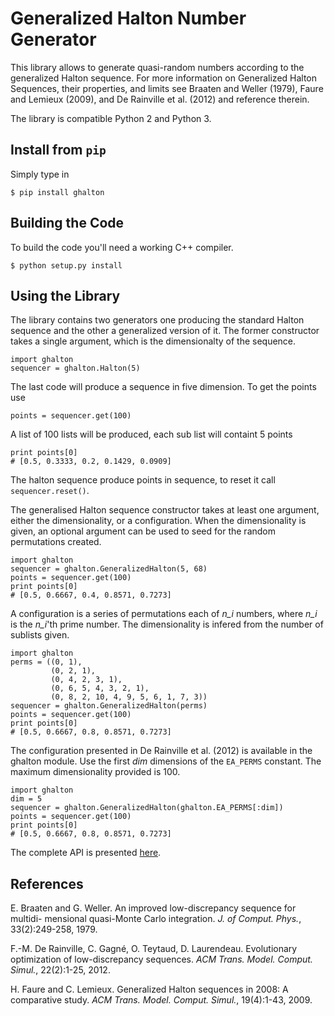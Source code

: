Generalized Halton Number Generator
===================================

This library allows to generate quasi-random numbers according to the
generalized Halton sequence. For more information on Generalized Halton
Sequences, their properties, and limits see Braaten and Weller (1979), Faure
and Lemieux (2009), and De Rainville et al. (2012) and reference therein.

The library is compatible Python 2 and Python 3.

Install from `pip`
------------------
Simply type in

    $ pip install ghalton


Building the Code
-----------------
To build the code you'll need a working C++ compiler. 

    $ python setup.py install

Using the Library
-----------------
The library contains two generators one producing the standard Halton sequence
and the other a generalized version of it. The former constructor takes a
single argument, which is the dimensionalty of the sequence.

    import ghalton
    sequencer = ghalton.Halton(5)

The last code will produce a sequence in five dimension. To get the points use

    points = sequencer.get(100)

A list of 100 lists will be produced, each sub list will containt 5 points

    print points[0]
    # [0.5, 0.3333, 0.2, 0.1429, 0.0909]

The halton sequence produce points in sequence, to reset it call
`sequencer.reset()`.

The generalised Halton sequence constructor takes at least one argument,
either the dimensionality, or a configuration. When the dimensionality is
given, an optional argument can be used to seed for the random permutations
created.

    import ghalton
    sequencer = ghalton.GeneralizedHalton(5, 68)
    points = sequencer.get(100)
    print points[0]
    # [0.5, 0.6667, 0.4, 0.8571, 0.7273]

A configuration is a series of permutations each of *n_i* numbers,
where *n_i* is the *n_i*'th prime number. The dimensionality is infered from
the number of sublists given.

    import ghalton
    perms = ((0, 1),
             (0, 2, 1),
             (0, 4, 2, 3, 1),
             (0, 6, 5, 4, 3, 2, 1),
             (0, 8, 2, 10, 4, 9, 5, 6, 1, 7, 3))
    sequencer = ghalton.GeneralizedHalton(perms)
    points = sequencer.get(100)
    print points[0]
    # [0.5, 0.6667, 0.8, 0.8571, 0.7273]

The configuration presented in De Rainville et al. (2012) is available in the
ghalton module. Use the first *dim* dimensions of the `EA_PERMS` constant.
The maximum dimensionality provided is 100.

    import ghalton
    dim = 5
    sequencer = ghalton.GeneralizedHalton(ghalton.EA_PERMS[:dim])
    points = sequencer.get(100)
    print points[0]
    # [0.5, 0.6667, 0.8, 0.8571, 0.7273]

The complete API is presented [here](http://vision.gel.ulaval.ca/~fmdrainville/doc/python/index.html).

References
----------
E. Braaten and G. Weller. An improved low-discrepancy sequence for multidi-
mensional quasi-Monte Carlo integration. *J. of Comput. Phys.*,
33(2):249-258, 1979.

F.-M. De Rainville, C. Gagné, O. Teytaud, D. Laurendeau. Evolutionary
optimization of low-discrepancy sequences. *ACM Trans. Model. Comput. Simul.*,
22(2):1-25, 2012.

H. Faure and C. Lemieux. Generalized Halton sequences in 2008: A comparative
study. *ACM Trans. Model. Comput. Simul.*, 19(4):1-43, 2009.

